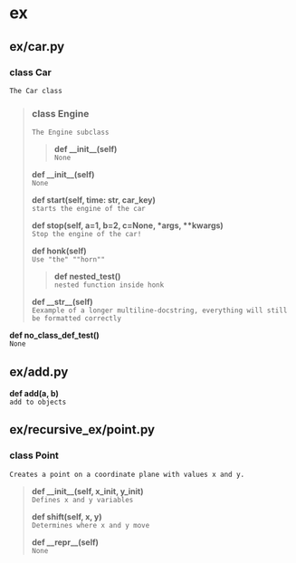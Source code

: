 # ex
## ex/car.py
### class Car
`The Car class`

> ### class Engine
> `The Engine subclass`
>
>> **def \_\_init\_\_(self)** \
>> `None`
>>
> **def \_\_init\_\_(self)** \
> `None`
>
> **def start(self, time: str, car_key)** \
> `starts the engine of the car`
>
> **def stop(self, a=1, b=2, c=None, \*args, \*\*kwargs)** \
> `Stop the engine of the car!`
>
> **def honk(self)** \
> `Use
"the"
""horn""`
>
>> **def nested_test()** \
>> `nested function inside honk`
>>
> **def \_\_str\_\_(self)** \
> `Eexample of a longer multiline-docstring,
everything will still be formatted correctly`
>
**def no_class_def_test()** \
`None`


## ex/add.py
**def add(a, b)** \
`add to objects `


## ex/recursive_ex/point.py
### class Point
`Creates a point on a coordinate plane with values x and y.`

> **def \_\_init\_\_(self, x_init, y_init)** \
> `Defines x and y variables`
>
> **def shift(self, x, y)** \
> `Determines where x and y move`
>
> **def \_\_repr\_\_(self)** \
> `None`